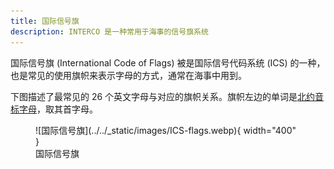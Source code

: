 ```yaml
---
title: 国际信号旗
description: INTERCO 是一种常用于海事的信号旗系统
---
```


国际信号旗 (International Code of Flags) 被是国际信号代码系统 (ICS) 的一种，也是常见的使用旗帜来表示字母的方式，通常在海事中用到。

下图描述了最常见的 26 个英文字母与对应的旗帜关系。旗帜左边的单词是[北约音标字母](./phonetic-alphabet.md)，取其首字母。

<figure markdown>
  ![国际信号旗](../../_static/images/ICS-flags.webp){ width="400" }
  <figcaption markdown>国际信号旗</figcaption>
</figure>
